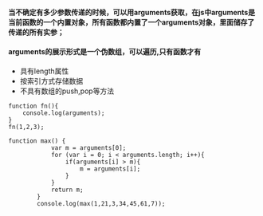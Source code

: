 #### 当不确定有多少参数传递的时候，可以用arguments获取，在js中arguments是当前函数的一个内置对象，所有函数都内置了一个arguments对象，里面储存了传递的所有实参；



#### arguments的展示形式是一个伪数组，可以遍历,只有函数才有

-   具有length属性
-   按索引方式存储数据
-   不具有数组的push,pop等方法

```
function fn(){
	console.log(arguments);
}
fn(1,2,3);
```

```
function max() {
			var m = arguments[0];
			for (var i = 0; i < arguments.length; i++){
			    if(arguments[i] > m){
			        m = arguments[i];
			    }
			}
            return m;
        }
        console.log(max(1,21,3,34,45,61,7));
```

